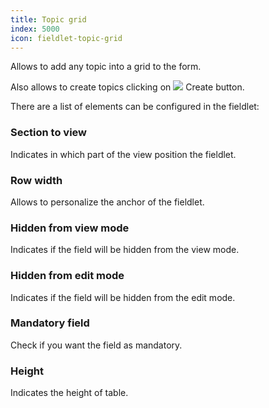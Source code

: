 ```yaml
---
title: Topic grid
index: 5000
icon: fieldlet-topic-grid
---
```


Allows to add any topic into a grid to the form.

Also allows to create topics clicking on <img src="/static/images/icons/add.svg" /> Create button.

There are a list of elements can be configured in the fieldlet:


### Section to view

Indicates in which part of the view position the fieldlet.


### Row width

Allows to personalize the anchor of the fieldlet.


### Hidden from view mode

Indicates if the field will be hidden from the view mode.


### Hidden from edit mode

Indicates if the field will be hidden from the edit mode.


### Mandatory field

Check if you want the field as mandatory.


### Height

Indicates the height of table.

